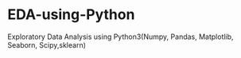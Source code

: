 # EDA-using-Python
Exploratory Data Analysis using Python3(Numpy, Pandas, Matplotlib, Seaborn, Scipy,sklearn)
